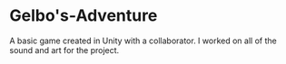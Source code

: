 # Gelbo's-Adventure
A basic game created in Unity with a collaborator. I worked on all of the sound and art for the project.
